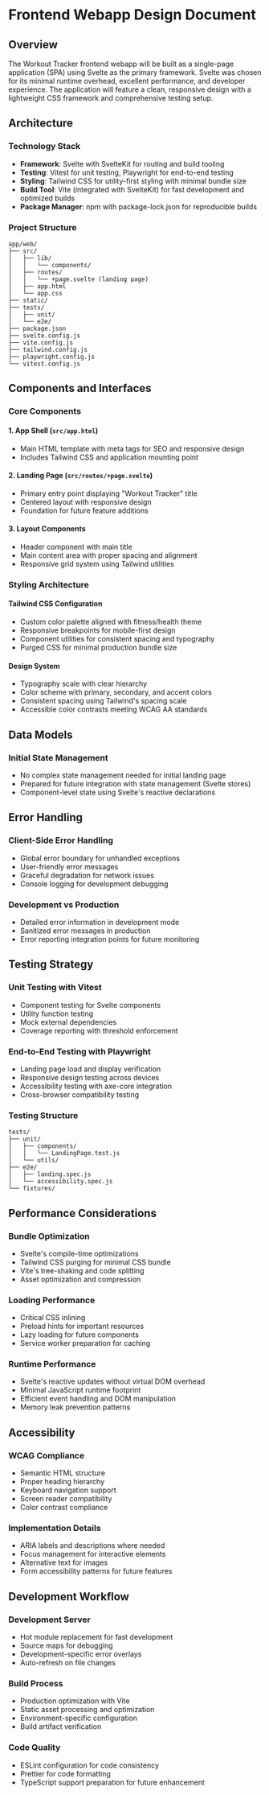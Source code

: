 # Frontend Webapp Design Document

## Overview

The Workout Tracker frontend webapp will be built as a single-page application (SPA) using Svelte as the primary framework. Svelte was chosen for its minimal runtime overhead, excellent performance, and developer experience. The application will feature a clean, responsive design with a lightweight CSS framework and comprehensive testing setup.

## Architecture

### Technology Stack
- **Framework**: Svelte with SvelteKit for routing and build tooling
- **Testing**: Vitest for unit testing, Playwright for end-to-end testing
- **Styling**: Tailwind CSS for utility-first styling with minimal bundle size
- **Build Tool**: Vite (integrated with SvelteKit) for fast development and optimized builds
- **Package Manager**: npm with package-lock.json for reproducible builds

### Project Structure
```
app/web/
├── src/
│   ├── lib/
│   │   └── components/
│   ├── routes/
│   │   └── +page.svelte (landing page)
│   ├── app.html
│   └── app.css
├── static/
├── tests/
│   ├── unit/
│   └── e2e/
├── package.json
├── svelte.config.js
├── vite.config.js
├── tailwind.config.js
├── playwright.config.js
└── vitest.config.js
```

## Components and Interfaces

### Core Components

#### 1. App Shell (`src/app.html`)
- Main HTML template with meta tags for SEO and responsive design
- Includes Tailwind CSS and application mounting point

#### 2. Landing Page (`src/routes/+page.svelte`)
- Primary entry point displaying "Workout Tracker" title
- Centered layout with responsive design
- Foundation for future feature additions

#### 3. Layout Components
- Header component with main title
- Main content area with proper spacing and alignment
- Responsive grid system using Tailwind utilities

### Styling Architecture

#### Tailwind CSS Configuration
- Custom color palette aligned with fitness/health theme
- Responsive breakpoints for mobile-first design
- Component utilities for consistent spacing and typography
- Purged CSS for minimal production bundle size

#### Design System
- Typography scale with clear hierarchy
- Color scheme with primary, secondary, and accent colors
- Consistent spacing using Tailwind's spacing scale
- Accessible color contrasts meeting WCAG AA standards

## Data Models

### Initial State Management
- No complex state management needed for initial landing page
- Prepared for future integration with state management (Svelte stores)
- Component-level state using Svelte's reactive declarations

## Error Handling

### Client-Side Error Handling
- Global error boundary for unhandled exceptions
- User-friendly error messages
- Graceful degradation for network issues
- Console logging for development debugging

### Development vs Production
- Detailed error information in development mode
- Sanitized error messages in production
- Error reporting integration points for future monitoring

## Testing Strategy

### Unit Testing with Vitest
- Component testing for Svelte components
- Utility function testing
- Mock external dependencies
- Coverage reporting with threshold enforcement

### End-to-End Testing with Playwright
- Landing page load and display verification
- Responsive design testing across devices
- Accessibility testing with axe-core integration
- Cross-browser compatibility testing

### Testing Structure
```
tests/
├── unit/
│   ├── components/
│   │   └── LandingPage.test.js
│   └── utils/
├── e2e/
│   ├── landing.spec.js
│   └── accessibility.spec.js
└── fixtures/
```

## Performance Considerations

### Bundle Optimization
- Svelte's compile-time optimizations
- Tailwind CSS purging for minimal CSS bundle
- Vite's tree-shaking and code splitting
- Asset optimization and compression

### Loading Performance
- Critical CSS inlining
- Preload hints for important resources
- Lazy loading for future components
- Service worker preparation for caching

### Runtime Performance
- Svelte's reactive updates without virtual DOM overhead
- Minimal JavaScript runtime footprint
- Efficient event handling and DOM manipulation
- Memory leak prevention patterns

## Accessibility

### WCAG Compliance
- Semantic HTML structure
- Proper heading hierarchy
- Keyboard navigation support
- Screen reader compatibility
- Color contrast compliance

### Implementation Details
- ARIA labels and descriptions where needed
- Focus management for interactive elements
- Alternative text for images
- Form accessibility patterns for future features

## Development Workflow

### Development Server
- Hot module replacement for fast development
- Source maps for debugging
- Development-specific error overlays
- Auto-refresh on file changes

### Build Process
- Production optimization with Vite
- Static asset processing and optimization
- Environment-specific configuration
- Build artifact verification

### Code Quality
- ESLint configuration for code consistency
- Prettier for code formatting
- TypeScript support preparation for future enhancement